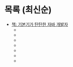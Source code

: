 # 목록 (최신순)

- [책: 기본기가 탄탄한 자바 개발자](https://product.kyobobook.co.kr/detail/S000213907278)
    - [](메이븐.md)
    - [](성능-튜닝의-중요성.md)
    - [](자바-동시성.md)
    - [](클래스-로딩.md)
    - [](자바-17.md)
    - [](자바-모듈.md)
    - [](자바-11에서의-작은-변경-사항.md)

